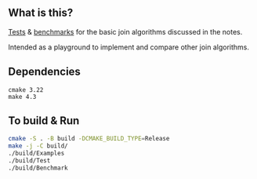 ## What is this?
[Tests](tests.cpp) & [benchmarks](benchmarks.cpp) for the basic join algorithms discussed in the notes.

Intended as a playground to implement and compare other join algorithms.

## Dependencies
```
cmake 3.22
make 4.3
```

## To build & Run
```bash
cmake -S . -B build -DCMAKE_BUILD_TYPE=Release
make -j -C build/
./build/Examples
./build/Test
./build/Benchmark
```


